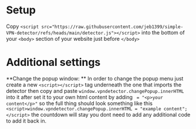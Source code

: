 # Setup
Copy `<script src="https://raw.githubusercontent.com/jeb1399/simple-VPN-detector/refs/heads/main/detector.js"></script>` into the bottom of your `<body>` section of your website just before `</body>`

# Additional settings
  **Change the popup window: **
    In order to change the popup menu just create a new `<script></script>` tag underneath the one that imports the detector then copy and paste `window.vpndetector.changePopup.innerHTML` into it after set it to your own html content by adding ` = "<p>your content</p>"` so the full thing should look something like this `<script>window.vpndetector.changePopup.innerHTML = "example content";</script>` the countdown will stay you dont need to add any additional code to add it back in.

